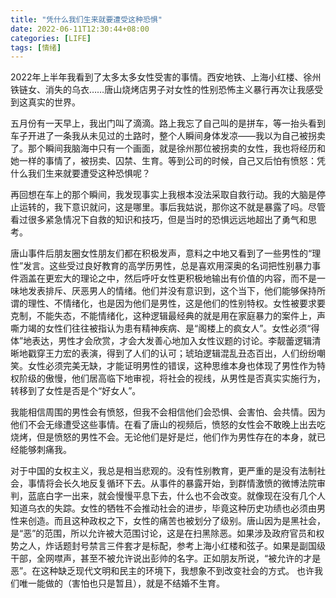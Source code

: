 ```yaml
---
title: "凭什么我们生来就要遭受这种恐惧"
date: 2022-06-11T12:30:44+08:00
categories: [LIFE]
tags: [情绪]
---
```

2022年上半年我看到了太多太多女性受害的事情。西安地铁、上海小红楼、徐州铁链女、消失的乌衣……唐山烧烤店男子对女性的性别恐怖主义暴行再次让我感受到这真实的世界。


五月份有一天早上，我出门叫了滴滴。路上我忘了自己叫的是拼车，等一抬头看到车子开进了一条我从未见过的土路时，整个人瞬间身体发凉——我以为自己被拐卖了。那个瞬间我脑海中只有一个画面，就是徐州那位被拐卖的女性，我也将经历和她一样的事情了，被拐卖、囚禁、生育。等到公司的时候，自己又后怕有愤怒：凭什么我们生来就要遭受这种恐惧呢？

再回想在车上的那个瞬间，我发现事实上我根本没法采取自救行动。我的大脑是停止运转的，我下意识就问，这是哪里。事后我姑说，那你这不就是暴露了吗。尽管看过很多紧急情况下自救的知识和技巧，但是当时的恐惧远远地超出了勇气和思考。

唐山事件后朋友圈女性朋友们都在积极发声，意料之中地又看到了一些男性的“理性”发言。这些受过良好教育的高学历男性，总是喜欢用深奥的名词把性别暴力事件涵盖在更宏大的理论之中，然后呼吁女性更积极地输出有价值的内容，而不是一味地发表排斥、厌恶男人的情绪。他们并没有意识到，这个当下，他们能够保持所谓的理性、不情绪化，也是因为他们是男性，这是他们的性别特权。女性被要求要克制，不能失态，不能情绪化，这种逻辑最经典的就是用在家庭暴力的案件上，声嘶力竭的女性们往往被指认为患有精神疾病、是“阁楼上的疯女人”。女性必须“得体”地表达，男性才会欣赏，才会大发善心地加入女性议题的讨论。李靓蕾逻辑清晰地戳穿王力宏的表演，得到了人们的认可；琥珀逻辑混乱丑态百出，人们纷纷嘲笑。女性必须完美无缺，才能证明男性的错误，这种思维本身也体现了男性作为特权阶级的傲慢，他们居高临下地审视，将社会的视线，从男性是否真实实施行为，转移到了女性是否是个“好女人”。

我能相信周围的男性会有愤怒，但我不会相信他们会恐惧、会害怕、会共情。因为他们不会无缘遭受这些事情。在看了唐山的视频后，愤怒的女性会不敢晚上出去吃烧烤，但是愤怒的男性不会。无论他们是好是烂，他们作为男性存在的本身，就已经能够刺痛我。

对于中国的女权主义，我总是相当悲观的。没有性别教育，更严重的是没有法制社会，事情将会长久地反复循环下去。从事件的暴露开始，到群情激愤的微博法院审判，蓝底白字一出来，就会慢慢平息下去，什么也不会改变。就像现在没有几个人知道乌衣的失踪。女性的牺牲不会推动社会的进步，毕竟这种历史功绩也必须由男性来创造。而且这种政权之下，女性的痛苦也被划分了级别。唐山因为是黑社会，是“恶”的范围，所以允许被大范围讨论，这是在扫黑除恶。如果涉及政府官员和权势之人，炸话题封号禁言三件套才是标配，参考上海小红楼和弦子。如果是副国级干部，全网噤声，甚至不被允许说出彭帅的名字。正如朋友所说，“被允许的才是恶”。在这种缺乏现代文明和民主的环境下，我想象不到改变社会的方式。 也许我们唯一能做的（害怕也只是暂且），就是不结婚不生育。



